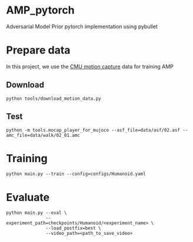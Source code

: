 # AMP_pytorch
Adversarial Model Prior pytorch implementation using pybullet


# Prepare data

In this project, we use the [CMU motion capture](http://mocap.cs.cmu.edu/) data for training AMP
## Download

```
python tools/download_motion_data.py
```
## Test

```
python -m tools.mocap_player_for_mujoco --asf_file=data/asf/02.asf --amc_file=data/walk/02_01.amc
```

# Training

``` 
python main.py --train --config=configs/Humanoid.yaml
```

# Evaluate 

```
python main.py --eval \
               --experiment_path=checkpoints/Humanoid/<experiment_name> \
               --load_postfix=best \
               --video_path=<path_to_save_video>
```